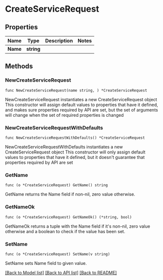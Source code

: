 # CreateServiceRequest

## Properties

Name | Type | Description | Notes
------------ | ------------- | ------------- | -------------
**Name** | **string** |  | 

## Methods

### NewCreateServiceRequest

`func NewCreateServiceRequest(name string, ) *CreateServiceRequest`

NewCreateServiceRequest instantiates a new CreateServiceRequest object
This constructor will assign default values to properties that have it defined,
and makes sure properties required by API are set, but the set of arguments
will change when the set of required properties is changed

### NewCreateServiceRequestWithDefaults

`func NewCreateServiceRequestWithDefaults() *CreateServiceRequest`

NewCreateServiceRequestWithDefaults instantiates a new CreateServiceRequest object
This constructor will only assign default values to properties that have it defined,
but it doesn't guarantee that properties required by API are set

### GetName

`func (o *CreateServiceRequest) GetName() string`

GetName returns the Name field if non-nil, zero value otherwise.

### GetNameOk

`func (o *CreateServiceRequest) GetNameOk() (*string, bool)`

GetNameOk returns a tuple with the Name field if it's non-nil, zero value otherwise
and a boolean to check if the value has been set.

### SetName

`func (o *CreateServiceRequest) SetName(v string)`

SetName sets Name field to given value.



[[Back to Model list]](../README.md#documentation-for-models) [[Back to API list]](../README.md#documentation-for-api-endpoints) [[Back to README]](../README.md)


